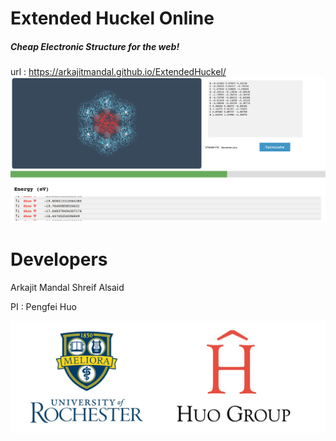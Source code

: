 # Extended Huckel Online
##### Cheap Electronic Structure for the web! 
url : https://arkajitmandal.github.io/ExtendedHuckel/
<img src="Demo.png" >

# Developers
Arkajit Mandal
Shreif Alsaid

PI : Pengfei Huo

<img src="logo.jpg" />